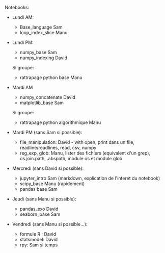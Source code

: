 Notebooks:
    
  * Lundi AM:
    * Base_language Sam
    * loop_index_slice Manu
  
  * Lundi PM:
    * numpy_base Sam
    * numpy_indexing David
    
    Si groupe:
    * rattrapage python base Manu
    
  * Mardi AM
    * numpy_concatenate David
    * matplotlib_base Sam
    
    Si groupe:
    * rattrapage python algorithmique Manu
    
  * Mardi PM  (sans Sam si possible):
    * file_manipulation: David - with open, print dans un file, readline/readlines, read, csv, numpy
    * reg_exp, glob: Manu, lister des fichiers (equivalent d'un grep), os.join.path, .abspath, module os et module glob 
    
  * Mercredi (sans David si possible):
    * jupyter_intro Sam (markdown, explication de l'interet du notebook)
    * scipy_base Manu (rapidement)
    * pandas base Sam
    
  * Jeudi (sans Manu si possible):
    * pandas_exo David
    * seaborn_base Sam 
    
  * Vendredi (sans Manu si possible...):
    * formule R : David
    * statsmodel: David
    * rpy: Sam si temps
    